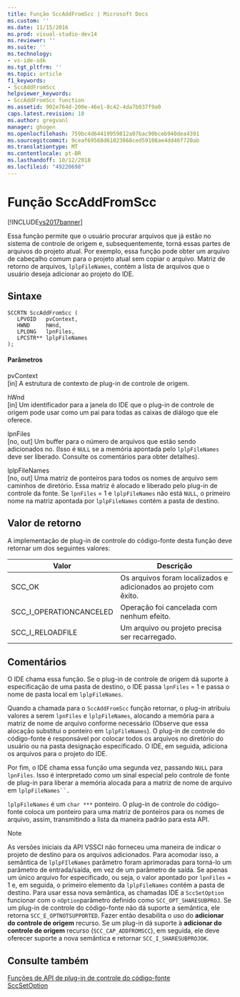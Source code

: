 ```yaml
---
title: Função SccAddFromScc | Microsoft Docs
ms.custom: ''
ms.date: 11/15/2016
ms.prod: visual-studio-dev14
ms.reviewer: ''
ms.suite: ''
ms.technology:
- vs-ide-sdk
ms.tgt_pltfrm: ''
ms.topic: article
f1_keywords:
- SccAddFromScc
helpviewer_keywords:
- SccAddFromScc function
ms.assetid: 902e764d-200e-46e1-8c42-4da7b037f9a0
caps.latest.revision: 18
ms.author: gregvanl
manager: ghogen
ms.openlocfilehash: 759bc4d64419959812a07bac90bceb940dea4391
ms.sourcegitcommit: 9ceaf69568d61023868ced59108ae4dd46f720ab
ms.translationtype: MT
ms.contentlocale: pt-BR
ms.lasthandoff: 10/12/2018
ms.locfileid: "49220698"
---
```

# <a name="sccaddfromscc-function"></a>Função SccAddFromScc
[!INCLUDE[vs2017banner](../includes/vs2017banner.md)]

Essa função permite que o usuário procurar arquivos que já estão no sistema de controle de origem e, subsequentemente, torná essas partes de arquivos do projeto atual. Por exemplo, essa função pode obter um arquivo de cabeçalho comum para o projeto atual sem copiar o arquivo. Matriz de retorno de arquivos, `lplpFileNames`, contém a lista de arquivos que o usuário deseja adicionar ao projeto do IDE.  
  
## <a name="syntax"></a>Sintaxe  
  
```cpp#  
SCCRTN SccAddFromScc (  
   LPVOID   pvContext,  
   HWND     hWnd,  
   LPLONG   lpnFiles,  
   LPCSTR** lplpFileNames  
);  
```  
  
#### <a name="parameters"></a>Parâmetros  
 pvContext  
 [in] A estrutura de contexto de plug-in de controle de origem.  
  
 hWnd  
 [in] Um identificador para a janela do IDE que o plug-in de controle de origem pode usar como um pai para todas as caixas de diálogo que ele oferece.  
  
 lpnFiles  
 [no, out] Um buffer para o número de arquivos que estão sendo adicionados no. (Isso é `NULL` se a memória apontada pelo `lplpFileNames` deve ser liberado. Consulte os comentários para obter detalhes).  
  
 lplpFileNames  
 [no, out] Uma matriz de ponteiros para todos os nomes de arquivo sem caminhos de diretório. Essa matriz é alocado e liberado pelo plug-in de controle da fonte. Se `lpnFiles` = 1 e `lplpFileNames` não está `NULL`, o primeiro nome na matriz apontada por `lplpFileNames` contém a pasta de destino.  
  
## <a name="return-value"></a>Valor de retorno  
 A implementação de plug-in de controle do código-fonte desta função deve retornar um dos seguintes valores:  
  
|Valor|Descrição|  
|-----------|-----------------|  
|SCC_OK|Os arquivos foram localizados e adicionados ao projeto com êxito.|  
|SCC_I_OPERATIONCANCELED|Operação foi cancelada com nenhum efeito.|  
|SCC_I_RELOADFILE|Um arquivo ou projeto precisa ser recarregado.|  
  
## <a name="remarks"></a>Comentários  
 O IDE chama essa função. Se o plug-in de controle de origem dá suporte à especificação de uma pasta de destino, o IDE passa `lpnFiles` = 1 e passa o nome de pasta local em `lplpFileNames`.  
  
 Quando a chamada para o `SccAddFromScc` função retornar, o plug-in atribuiu valores a serem `lpnFiles` e `lplpFileNames`, alocando a memória para a matriz de nome de arquivo conforme necessário (Observe que essa alocação substitui o ponteiro em `lplpFileNames`). O plug-in de controle do código-fonte é responsável por colocar todos os arquivos no diretório do usuário ou na pasta designação especificado. O IDE, em seguida, adiciona os arquivos para o projeto do IDE.  
  
 Por fim, o IDE chama essa função uma segunda vez, passando `NULL` para `lpnFiles`. Isso é interpretado como um sinal especial pelo controle de fonte de plug-in para liberar a memória alocada para a matriz de nome de arquivo em `lplpFileNames``.`  
  
 `lplpFileNames` é um `char ***` ponteiro. O plug-in de controle do código-fonte coloca um ponteiro para uma matriz de ponteiros para os nomes de arquivo, assim, transmitindo a lista da maneira padrão para esta API.  
  
> [!NOTE]
>  As versões iniciais da API VSSCI não forneceu uma maneira de indicar o projeto de destino para os arquivos adicionados. Para acomodar isso, a semântica de `lplpFIleNames` parâmetro foram aprimoradas para torná-lo um parâmetro de entrada/saída, em vez de um parâmetro de saída. Se apenas um único arquivo for especificado, ou seja, o valor apontado por `lpnFiles` = 1 e, em seguida, o primeiro elemento da `lplpFileNames` contém a pasta de destino. Para usar essa nova semântica, as chamadas IDE a `SccSetOption` funcionar com o `nOption`parâmetro definido como `SCC_OPT_SHARESUBPROJ`. Se um plug-in de controle do código-fonte não dá suporte a semântica, ele retorna `SCC_E_OPTNOTSUPPORTED`. Fazer então desabilita o uso do **adicionar do controle de origem** recurso. Se um plug-in dá suporte à **adicionar do controle de origem** recurso (`SCC_CAP_ADDFROMSCC`), em seguida, ele deve oferecer suporte a nova semântica e retornar `SCC_I_SHARESUBPROJOK`.  
  
## <a name="see-also"></a>Consulte também  
 [Funções de API de plug-in de controle do código-fonte](../extensibility/source-control-plug-in-api-functions.md)   
 [SccSetOption](../extensibility/sccsetoption-function.md)

